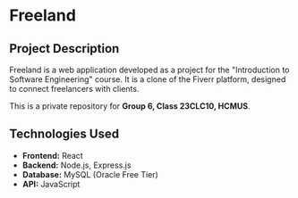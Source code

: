 # Freeland

## Project Description

Freeland is a web application developed as a project for the "Introduction to Software Engineering" course. It is a clone of the Fiverr platform, designed to connect freelancers with clients.

This is a private repository for **Group 6, Class 23CLC10, HCMUS**.

## Technologies Used

*   **Frontend:** React
*   **Backend:** Node.js, Express.js
*   **Database:** MySQL (Oracle Free Tier)
*   **API:** JavaScript